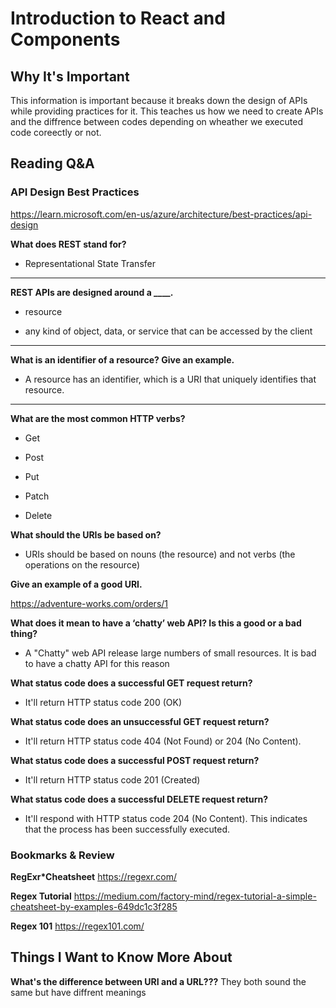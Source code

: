 # Introduction to React and Components

## Why It's Important

This information is important because it breaks down the design of APIs while providing practices for it. This teaches us how we need to create APIs and the diffrence between codes depending on wheather we executed code coreectly or not.
## Reading Q&A

### **API Design Best Practices**

<https://learn.microsoft.com/en-us/azure/architecture/best-practices/api-design>

**What does REST stand for?**

- Representational State Transfer

---

**REST APIs are designed around a ____.**

- resource

- any kind of object, data, or service that can be accessed by the client

---

**What is an identifier of a resource? Give an example.**

- A resource has an identifier, which is a URI that uniquely identifies that resource.

---

**What are the most common HTTP verbs?**

- Get

- Post

- Put

- Patch

- Delete



**What should the URIs be based on?**

- URIs should be based on nouns (the resource) and not verbs (the operations on the resource)



**Give an example of a good URI.**


https://adventure-works.com/orders/1




**What does it mean to have a ‘chatty’ web API? Is this a good or a bad thing?**

- A "Chatty" web API release large numbers of small resources. It is bad to have a chatty API for this reason



**What status code does a successful GET request return?**

- It'll return HTTP status code 200 (OK)



**What status code does an unsuccessful GET request return?**

- It'll return HTTP status code 404 (Not Found) or 204 (No Content).



**What status code does a successful POST request return?**

- It'll return HTTP status code 201 (Created)



**What status code does a successful DELETE request return?**

- It'll respond with HTTP status code 204 (No Content). This indicates that the process has been successfully executed.

### Bookmarks & Review

**RegExr*Cheatsheet**
<https://regexr.com/>

**Regex Tutorial**
<https://medium.com/factory-mind/regex-tutorial-a-simple-cheatsheet-by-examples-649dc1c3f285>

**Regex 101**
<https://regex101.com/>


## Things I Want to Know More About

**What's the difference between URI and a URL???**
They both sound the same but have diffrent meanings
